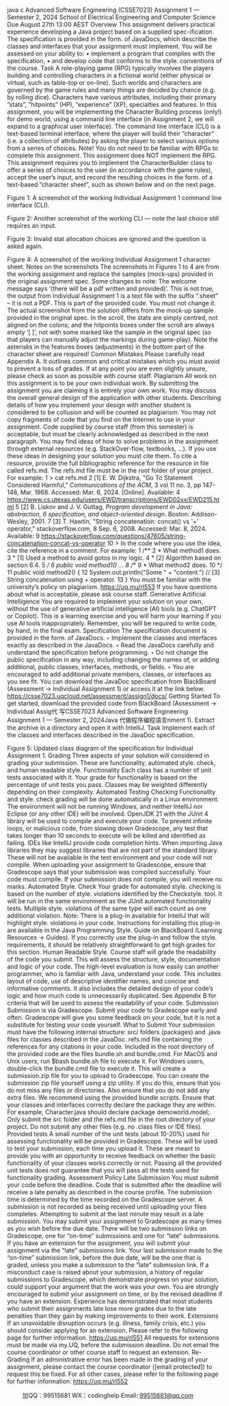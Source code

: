 java c
Advanced Software Engineering (CSSE7023)
Assignment 1 — Semester 2, 2024
School of Electrical Engineering and Computer Science
Due August 27th 13:00 AEST
Overview This assignment delivers practical experience developing a Java project based on a supplied spec-ification. The specification is provided in the form. of JavaDocs, which describe the classes and interfaces that your assignment must implement. You will be assessed on your ability to:
• implement a program that complies with the specification,
• and develop code that conforms to the style. conventions of the course.
Task A role-playing game (RPG) typically involves the players building and controlling characters in a fictional world (either physical or virtual, such as table-top or on-line). Such worlds and characters are governed by the game rules and many things are decided by chance (e.g. by rolling dice). Characters have various attributes, including their primary ”stats”, ”hitpoints” (HP), ”experience” (XP), specialties and features. In this assignment, you will be implementing the Character Building process (only!) for demo world, using a command line interface (in Assignment 2, we will expand to a graphical user interface). The command line interface (CLI) is a text-based terminal interface, where the player will build their ”character” (i.e. a collection of attributes) by asking the player to select various options from a series of choices. Note! You do not need to be familiar with RPGs to complete this assignment. This assignment does NOT implement the RPG. This assignment requires you to implement the CharacterBuilder class to offer a series of choices to the user (in accordance with the game rules), accept the user’s input, and record the resulting choices in the form. of a text-based ”character sheet”, such as shown below and on the next page.

Figure 1: A screenshot of the working Individual Assignment 1 command line interface (CLI).

Figure 2: Another screenshot of the working CLI — note the last choice still requires an input.

Figure 3: Invalid stat allocation choices are ignored and the question is asked again.

Figure 4: A screenshot of the working Individual Assignment 1 character sheet.
Notes on the screenshots The screenshots in Figures 1 to 4 are from the working assignment and replace the samples (mock-ups) provided in the original assignment spec. Some changes to note:
The welcome message says ‘(there will be a pdf written and provided)’. This is not true, the output from Individual Assignment 1 is a text file with the suffix “.sheet” – it is not a PDF. This is part of the provided code. You must not change it.
The actual screenshot from the solution differs from the mock-up sample provided in the original spec. In the scroll, the stats are simply centred, not aligned on the colons; and the hitpoints boxes under the scroll are always empty ‘[ ]’, not with some marked like the sample in the original spec (so that players can manually adjust the markings during game-play). Note the asterisks in the features boxes (adjustments) in the bottom part of the character sheet are required!
Common Mistakes Please carefully read Appendix A. It outlines common and critical mistakes which you must avoid to prevent a loss of grades. If at any point you are even slightly unsure, please check as soon as possible with course staff.
Plagiarism All work on this assignment is to be your own individual work. By submitting the assignment you are claiming it is entirely your own work. You may discuss the overall general design of the application with other students. Describing details of how you implement your design with another student is considered to be collusion and will be counted as plagiarism.
You may not copy fragments of code that you find on the Internet to use in your assignment. Code supplied by course staff (from this semester) is acceptable, but must be clearly acknowledged as described in the next paragraph.
You may find ideas of how to solve problems in the assignment through external resources (e.g. StackOver-flow, textbooks, ...). If you use these ideas in designing your solution you must cite them. To cite a resource, provide the full bibliographic reference for the resource in file called refs.md. The refs.md file must be in the root folder of your project. For example:
1 > cat refs.md
2 [1] E. W. Dijkstra, "Go To Statement Considered Harmful," _Communications of the ACM_,
3 vol 11 no. 3, pp 147-148, Mar. 1968. Accessed: Mar. 6, 2024. [Online]. Available:
4 https://www.cs.utexas.edu/users/EWD/transcriptions/EWD02xx/EWD215.html
5 [2] B. Liskov and J. V. Guttag, _Program development in Java: abstraction,
6 specification, and object-oriented design_. Boston: Addison-Wesley, 2001.
7 [3] T. Hawtin, "String concatenation: concat() vs '+' operator," stackoverflow.com,
8 Sep. 6, 2008. Accessed: Mar. 8, 2024. Available:
9 https://stackoverflow.com/questions/47605/string-concatenation-concat-vs-operator
10 >
In the code where you use the idea, cite the reference in a comment. For example:
1 /**
2 * What method1 does.
3 * [1] Used a method to avoid gotos in my logic.
4 * [2] Algorithm based on section 6.4.
5 */
6 public void method1() ...
8 /**
9 * What method2 does.
10 */
11 public void method2() {
12 System.out.println("Some " + "content.") // [3] String concatenation using + operator.
13 }
You must be familiar with the university’s policy on plagiarism.
https://uq.mu/rl553
If you have questions about what is acceptable, please ask course staff.
Generative Artificial Intelligence You are required to implement your solution on your own, without the use of generative artificial intelligence (AI) tools (e.g. ChatGPT or Copilot). This is a learning exercise and you will harm your learning if you use AI tools inappropriately. Remember, you will be required to write code, by hand, in the final exam.
Specification
The specification document is provided in the form. of JavaDocs.
◦ Implement the classes and interfaces exactly as described in the JavaDocs.
◦ Read the JavaDocs carefully and understand the specification before programming.
◦ Do not change the public specification in any way, including changing the names of, or adding additional, public classes, interfaces, methods, or fields.
◦ You are encouraged to add additional private members, classes, or interfaces as you see fit.
You can download the JavaDoc specification from BlackBoard (Assessment → Individual Assignment 1) or access it at the link below.
https://csse7023.uqcloud.net/assessment/assign1/docs/
Getting Started
To get started, download the provided code from BlackBoard (Assessment → Individual Assig代 写CSSE7023 Advanced Software Engineering Assignment 1 — Semester 2, 2024Java
代做程序编程语言nment 1). Extract the archive in a directory and open it with IntelliJ.
Task
Implement each of the classes and interfaces described in the JavaDoc specification.

Figure 5: Updated class diagram of the specification for Individual Assignment 1.
Grading
Three aspects of your solution will considered in grading your submission. These are functionality, automated style. check, and human readable style.
Functionality
Each class has a number of unit tests associated with it. Your grade for functionality is based on the percentage of unit tests you pass. Classes may be weighted differently depending on their complexity.
Automated Testing  Checking
Functionality and style. check grading will be done automatically in a Linux environment. The environment will not be running Windows, and neither IntelliJ nor Eclipse (or any other IDE) will be involved. OpenJDK 21 with the JUnit 4 library will be used to compile and execute your code. To prevent infinite loops, or malicious code, from slowing down Gradescope, any test that takes longer than 10 seconds to execute will be killed and identified as failing.
IDEs like IntelliJ provide code completion hints. When importing Java libraries they may suggest libraries that are not part of the standard library. These will not be available in the test environment and your code will not compile. When uploading your assignment to Gradescope, ensure that Gradescope says that your submission was compiled successfully.
Your code must compile.
If your submission does not compile, you will receive no marks.
Automated Style. Check
Your grade for automated style. checking is based on the number of style. violations identified by the Checkstyle. tool. It will be run in the same environment as the JUnit automated functionality tests. Multiple style. violations of the same type will each count as one additional violation.
Note: There is a plug-in available for IntelliJ that will highlight style. violations in your code. Instructions for installing this plug-in are available in the Java Programming Style. Guide on BlackBoard (Learning Resources → Guides). If you correctly use the plug-in and follow the style. requirements, it should be relatively straightforward to get high grades for this section.
Human Readable Style.
Course staff will grade the readability of the code you submit. This will assess the structure, style, documentation and logic of your code. The high-level evaluation is how easily can another programmer, who is familiar with Java, understand your code. This includes layout of code, use of descriptive identifier names, and concise and informative comments. It also includes the detailed design of your code’s logic and how much code is unnecessarily duplicated. See Appendix B for criteria that will be used to assess the readability of your code.
Submission
Submission is via Gradescope. Submit your code to Gradescope early and often. Gradescope will give you some feedback on your code, but it is not a substitute for testing your code yourself.
What to Submit Your submission must have the following internal structure:
src/                           folders (packages) and .java files for classes described in the JavaDoc.
refs.md                file containing the references for any citations in your code.
Included in the root directory of the provided code are the files bundle.sh and bundle.cmd. For MacOS and Unix users, run $bash bundle.sh file to execute it. For Windows users, double-click the bundle.cmd file to execute it. This will create a submission.zip file for you to upload to Gradescope.
You can create the submission zip file yourself using a zip utility. If you do this, ensure that you do not miss any files or directories. Also ensure that you do not add any extra files. We recommend using the provided bundle scripts.
Ensure that your classes and interfaces correctly declare the package they are within. For example, Character.java should declare package demoworld.model;.
Only submit the src folder and the refs.md file in the root directory of your project.
Do not submit any other files (e.g. no .class files or IDE files).
Provided tests A small number of the unit tests (about 10-20%) used for assessing functionality will be provided in Gradescope. These will be used to test your submission, each time you upload it.
These are meant to provide you with an opportunity to receive feedback on whether the basic functionality of your classes works correctly or not. Passing all the provided unit tests does not guarantee that you will pass all the tests used for functionality grading.
Assessment Policy
Late Submission You must submit your code before the deadline. Code that is submitted after the deadline will receive a late penalty as described in the course profile. The submission time is determined by the time recorded on the Gradescope server. A submission is not recorded as being received until uploading your files completes. Attempting to submit at the last minute may result in a late submission.
You may submit your assignment to Gradescope as many times as you wish before the due date. There will be two submission links on Gradescope, one for “on-time” submissions and one for “late” submissions. If you have an extension for the assignment, you will submit your assignment via the “late” submissions link. Your last submission made to the “on-time” submission link, before the due date, will be the one that is graded, unless you make a submission to the “late” submission link. If a misconduct case is raised about your submission, a history of regular submissions to Gradescope, which demonstrate progress on your solution, could support your argument that the work was your own.
You are strongly encouraged to submit your assignment on time, or by the revised deadline if you have an extension. Experience has demonstrated that most students who submit their assignments late lose more grades due to the late penalties than they gain by making improvements to their work.
Extensions If an unavoidable disruption occurs (e.g. illness, family crisis, etc.) you should consider applying for an extension. Please refer to the following page for further information.
https://uq.mu/rl551
All requests for extensions must be made via my.UQ, before the submission deadline. Do not email the course coordinator or other course staff to request an extension.
Re-Grading If an administrative error has been made in the grading of your assignment, please contact the course coordinator ([email   protected]) to request this be fixed. For all other cases, please refer to the following page for further information.
https://uq.mu/rl552





         
加QQ：99515681  WX：codinghelp  Email: 99515681@qq.com
